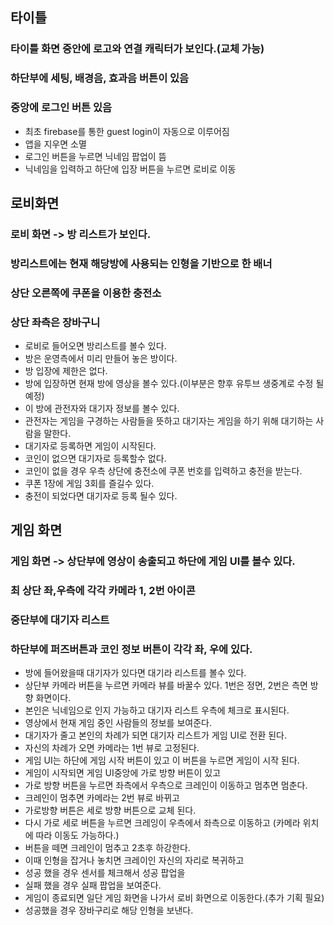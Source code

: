 ## 타이틀 
### 타이틀 화면 중안에 로고와 연결 캐릭터가 보인다.(교체 가능)
### 하단부에 세팅, 배경음, 효과음 버튼이 있음
### 중앙에 로그인 버튼 있음 
- 최초 firebase를 통한  guest login이 자동으로 이루어짐 
- 앱을 지우면 소멸
- 로그인 버튼을 누르면 닉네임 팝업이 뜸
- 닉네임을 입력하고 하단에 입장 버튼을 누르면 로비로 이동 

## 로비화면
### 로비 화면 -> 방 리스트가 보인다.
### 방리스트에는 현재 해당방에 사용되는 인형을 기반으로 한 배너
### 상단 오른쪽에 쿠폰을 이용한 충전소
### 상단 좌측은 장바구니 
- 로비로 들어오면 방리스트를 볼수 있다. 
- 방은 운영측에서 미리 만들어 놓은 방이다. 
- 방 입장에 제한은 없다. 
- 방에 입장하면 현재 방에 영상을 볼수 있다.(이부분은 향후 유투브 생중계로 수정 될 예정) 
- 이 방에 관전자와 대기자 정보를 볼수 있다. 
- 관전자는 게임을 구경하는 사람들을 뜻하고 대기자는 게임을 하기 위해 대기하는 사람을 말한다. 
- 대기자로 등록하면 게임이 시작된다.
- 코인이 없으면 대기자로 등록할수 없다. 
- 코인이 없을 경우 우측 상단에 충전소에 쿠폰 번호를 입력하고 충전을 받는다. 
- 쿠폰 1장에 게임 3회를 즐길수 있다. 
- 충전이 되었다면 대기자로 등록 될수 있다. 

## 게임 화면 
### 게임 화면 -> 상단부에 영상이 송출되고 하단에 게임 UI를 볼수 있다. 
### 최 상단 좌,우측에 각각 카메라 1, 2번 아이콘
### 중단부에 대기자 리스트 
### 하단부에 퍼즈버튼과 코인 정보 버튼이 각각 좌, 우에 있다. 
- 방에 들어왔을때 대기자가 있다면 대기라 리스트를 볼수 있다. 
- 상단부 카메라 버튼을 누르면 카메라 뷰를 바꿀수 있다. 1번은 정면, 2번은 측면 방향 화면이다.
- 본인은 닉네임으로 인지 가능하고 대기자 리스트 우측에 체크로 표시된다.
- 영상에서 현재 게임 중인 사람들의 정보를 보여준다.
- 대기자가 줄고 본인의 차례가 되면 대기자 리스트가 게임 UI로 전환 된다.
- 자신의 차례가 오면 카메라는 1번 뷰로 고정된다.
- 게임 UI는 하단에 게임 시작 버튼이 있고 이 버튼을 누르면 게임이 시작 된다.
- 게임이 시작되면 게임 UI중앙에 가로 방향 버튼이 있고 
- 가로 방향 버튼을 누르면 좌측에서 우측으로 크레인이 이동하고 멈추면 멈춘다.
- 크레인이 멈추면 카메라는 2번 뷰로 바뀌고 
- 가로방향 버튼은 세로 방향 버튼으로 교체 된다.
- 다시 가로 세로 버튼을 누르면 크레잉이 우측에서 좌측으로 이동하고 (카메라 위치에 따라 이동도 가능하다.)
- 버튼을 떼면 크레인이 멈추고 2초후 하강한다.
- 이때 인형을 잡거나 놓치면 크레이인 자신의 자리로 복귀하고 
- 성공 했을 경우 센서를 체크해서 성공 팝업을 
- 실패 했을 경우 실패 팝업을 보여준다. 
- 게임이 종료되면 일단 게임 화면을 나가서 로비 화면으로 이동한다.(추가 기획 필요)
- 성공했을 경우 장바구리로 해당 인형을 보낸다. 
